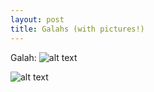 ```yaml
---
layout: post
title: Galahs (with pictures!)
---
```



Galah: ![alt text](https://github.com/jss367/jss367.github.io/blob/master/images/galah1.jpg)

![alt text](https://github.com/jss367/jss367.github.io/blob/master/images/galah2.jpg)

